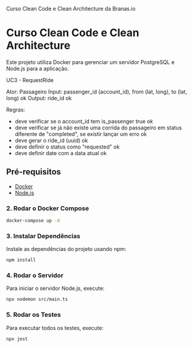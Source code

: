 Curso Clean Code e Clean Architecture da Branas.io

# Curso Clean Code e Clean Architecture

Este projeto utiliza Docker para gerenciar um servidor PostgreSQL e Node.js para a aplicação. 

UC3 - RequestRide

Ator: Passageiro
Input: passenger_id (account_id), from (lat, long), to (lat, long) ok
Output: ride_id ok

Regras:

* deve verificar se o account_id tem is_passenger true ok
* deve verificar se já não existe uma corrida do passageiro em status diferente de "completed", se existir lançar um erro ok
* deve gerar o ride_id (uuid) ok
* deve definir o status como "requested" ok
* deve definir date com a data atual ok

## Pré-requisitos

- [Docker](https://www.docker.com/get-started)
- [Node.js](https://nodejs.org/en/)

### 2. Rodar o Docker Compose

```sh
docker-compose up -d
```

### 3. Instalar Dependências
Instale as dependências do projeto usando npm:

```sh
npm install
```

### 4. Rodar o Servidor
Para iniciar o servidor Node.js, execute:
```sh
npx nodemon src/main.ts
```

### 5. Rodar os Testes
Para executar todos os testes, execute:
```sh
npx jest
```